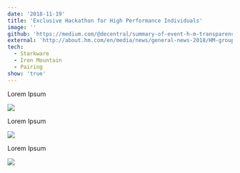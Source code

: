 ```yaml
---
date: '2018-11-19'
title: 'Exclusive Hackathon for High Performance Individuals'
image: ''
github: 'https://medium.com/@decentral/summary-of-event-h-m-transparency-hack-in-l-a-19fe6ea4e14b'
external: 'http://about.hm.com/en/media/news/general-news-2018/HM-group-Transparency-Hack.html'
tech:
  - Starkware
  - Iron Mountain
  - Pairing
show: 'true'
---
```


Lorem Ipsum

![](https://s3-us-west-2.amazonaws.com/fireteam-alpha/https-decentral-solutions-cdn/DSC00762_preview.jpeg)

Lorem Ipsum

![](https://s3-us-west-2.amazonaws.com/fireteam-alpha/https-decentral-solutions-cdn/DSC00440_preview.jpeg)

Lorem Ipsum

![](https://s3-us-west-2.amazonaws.com/fireteam-alpha/https-decentral-solutions-cdn/DSC00496_preview.jpeg)
